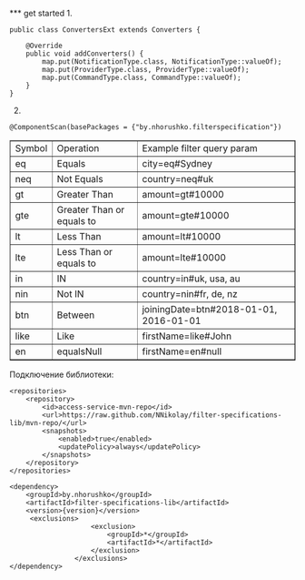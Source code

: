 *** get started 
1.
```
public class ConvertersExt extends Converters {

    @Override
    public void addConverters() {
        map.put(NotificationType.class, NotificationType::valueOf);
        map.put(ProviderType.class, ProviderType::valueOf);
        map.put(CommandType.class, CommandType::valueOf);
    }
}
```
2. 
```
@ComponentScan(basePackages = {"by.nhorushko.filterspecification"})
```

 <table border="1">
 <tr><td> Symbol   </td><td> Operation                   </td><td>Example filter query param</td>
 <tr><td>eq       </td><td> Equals                     </td><td>city=eq#Sydney	         </td>
 <tr><td>neq      </td><td> Not Equals                 </td><td>country=neq#uk          </td>
 <tr><td>gt       </td><td> Greater Than               </td><td>amount=gt#10000         </td>
 <tr><td>gte      </td><td> Greater Than or equals to  </td><td>amount=gte#10000        </td>
 <tr><td>lt       </td><td> Less Than                  </td><td>amount=lt#10000         </td>
 <tr><td>lte      </td><td> Less Than or equals to     </td><td>amount=lte#10000        </td>
 <tr><td>in       </td><td> IN                         </td><td>country=in#uk, usa, au  </td>
 <tr><td>nin      </td><td> Not IN                     </td><td>country=nin#fr, de, nz  </td>
 <tr><td>btn      </td><td> Between                    </td><td>joiningDate=btn#2018-01-01, 2016-01-01   </td>
 <tr><td>like     </td><td> Like                       </td><td>firstName=like#John     </td></tr>
 <tr><td>en     </td><td> equalsNull                       </td><td>firstName=en#null     </td></tr>
 </table>


Подключение библиотеки:
```
<repositories>
    <repository>
        <id>access-service-mvn-repo</id>
        <url>https://raw.github.com/NNikolay/filter-specifications-lib/mvn-repo/</url>
        <snapshots>
            <enabled>true</enabled>
            <updatePolicy>always</updatePolicy>
        </snapshots>
    </repository>
</repositories>

<dependency>
    <groupId>by.nhorushko</groupId>
    <artifactId>filter-specifications-lib</artifactId>
    <version>{version}</version>
     <exclusions>
                    <exclusion>
                        <groupId>*</groupId>
                        <artifactId>*</artifactId>
                    </exclusion>
                </exclusions>
</dependency>
```
